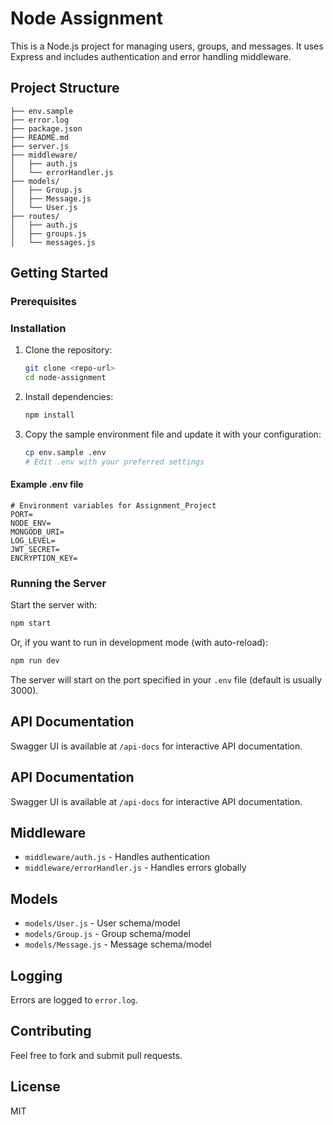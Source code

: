 # Node Assignment

This is a Node.js project for managing users, groups, and messages. It uses Express and includes authentication and error handling middleware.

## Project Structure

```
├── env.sample
├── error.log
├── package.json
├── README.md
├── server.js
├── middleware/
│   ├── auth.js
│   └── errorHandler.js
├── models/
│   ├── Group.js
│   ├── Message.js
│   └── User.js
├── routes/
│   ├── auth.js
│   ├── groups.js
│   └── messages.js
```

## Getting Started

### Prerequisites

### Installation

1. Clone the repository:
   ```zsh
   git clone <repo-url>
   cd node-assignment
   ```
2. Install dependencies:
   ```zsh
   npm install
   ```
3. Copy the sample environment file and update it with your configuration:
   ```zsh
   cp env.sample .env
   # Edit .env with your preferred settings
   ```

#### Example .env file

```env
# Environment variables for Assignment_Project
PORT=
NODE_ENV=
MONGODB_URI=
LOG_LEVEL=
JWT_SECRET=
ENCRYPTION_KEY=
```

### Running the Server

Start the server with:

```zsh
npm start
```

Or, if you want to run in development mode (with auto-reload):

```zsh
npm run dev
```

The server will start on the port specified in your `.env` file (default is usually 3000).

## API Documentation

Swagger UI is available at `/api-docs` for interactive API documentation.

## API Documentation

Swagger UI is available at `/api-docs` for interactive API documentation.

## Middleware

- `middleware/auth.js` - Handles authentication
- `middleware/errorHandler.js` - Handles errors globally

## Models

- `models/User.js` - User schema/model
- `models/Group.js` - Group schema/model
- `models/Message.js` - Message schema/model

## Logging

Errors are logged to `error.log`.

## Contributing

Feel free to fork and submit pull requests.

## License

MIT
